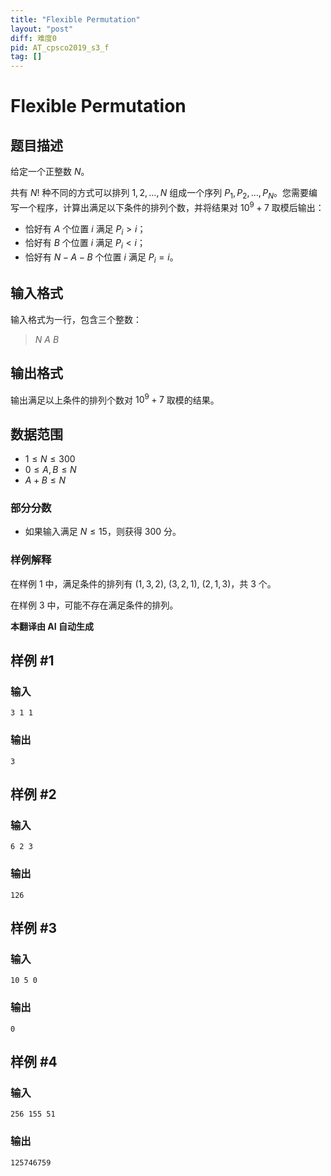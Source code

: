 ```yaml
---
title: "Flexible Permutation"
layout: "post"
diff: 难度0
pid: AT_cpsco2019_s3_f
tag: []
---
```


# Flexible Permutation

## 题目描述

给定一个正整数 $N$。

共有 $N!$ 种不同的方式可以排列 $1, 2, \ldots, N$ 组成一个序列 $P_1, P_2, \ldots, P_N$。您需要编写一个程序，计算出满足以下条件的排列个数，并将结果对 $10^9 + 7$ 取模后输出：

- 恰好有 $A$ 个位置 $i$ 满足 $P_i > i$；
- 恰好有 $B$ 个位置 $i$ 满足 $P_i < i$；
- 恰好有 $N - A - B$ 个位置 $i$ 满足 $P_i = i$。

## 输入格式

输入格式为一行，包含三个整数：

> $N$ $A$ $B$

## 输出格式

输出满足以上条件的排列个数对 $10^9 + 7$ 取模的结果。

## 数据范围

- $1 \le N \le 300$
- $0 \le A, B \le N$
- $A + B \le N$

### 部分分数

- 如果输入满足 $N \leq 15$，则获得 $300$ 分。

### 样例解释

在样例 1 中，满足条件的排列有 $(1, 3, 2)$, $(3, 2, 1)$, $(2, 1, 3)$，共 $3$ 个。

在样例 3 中，可能不存在满足条件的排列。

 **本翻译由 AI 自动生成**

## 样例 #1

### 输入

```
3 1 1
```

### 输出

```
3
```

## 样例 #2

### 输入

```
6 2 3
```

### 输出

```
126
```

## 样例 #3

### 输入

```
10 5 0
```

### 输出

```
0
```

## 样例 #4

### 输入

```
256 155 51
```

### 输出

```
125746759
```

